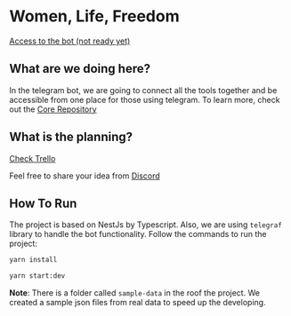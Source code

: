 # Women, Life, Freedom

[Access to the bot (not ready yet)](https://t.me/wearemahsaamini_bot)

## What are we doing here?

In the telegram bot, we are going to connect all the tools together and be accessible from one place for those using telegram. To learn more, check out the [Core Repository](https://github.com/WeAreMahsaAmini/Core)

## What is the planning?

[Check Trello](https://trello.com/b/YFFlyjYF/planning)

Feel free to share your idea from [Discord](https://discord.com/channels/1024073094366769283/1024759041966227467)

## How To Run
The project is based on NestJs by Typescript. Also, we are using `telegraf` library to handle the bot functionality. 
Follow the commands to run the project:

```bash
yarn install
```

```bash
yarn start:dev
```
**Note**: There is a folder called `sample-data` in the roof the project. We created a sample json files from real data to speed up the developing.